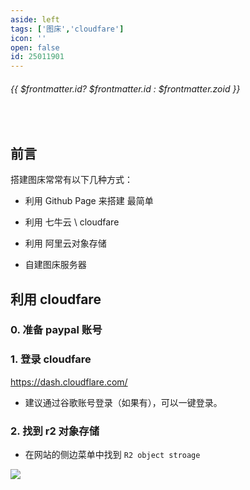 ```yaml
---
aside: left
tags: ['图床','cloudfare']
icon: ''
open: false
id: 25011901
---
```

 
######  {{ $frontmatter.id? $frontmatter.id : $frontmatter.zoid }}
 
<br/>

## 前言

搭建图床常常有以下几种方式：

- 利用 Github Page 来搭建 <Badge type='info'>最简单</Badge>

- 利用 七牛云 \ cloudfare 

- 利用 阿里云对象存储

- 自建图床服务器

## 利用 cloudfare

### 0. 准备 paypal 账号

### 1. 登录 cloudfare 

https://dash.cloudflare.com/


- 建议通过谷歌账号登录（如果有），可以一键登录。


### 2. 找到 r2 对象存储


- 在网站的侧边菜单中找到 `R2 object stroage`

![](/image/202501200017.png)


